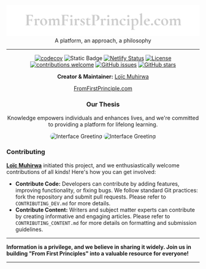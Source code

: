 <div align="center">
  <img src="docs/public/images/readme-logo.png">
  A platform, an approach, a philosophy

  <br>
</div>

---

 <div align="center">

[![codecov](https://codecov.io/gh/justmeloic/from-first-principles/graph/badge.svg?token=4GYOJ42J2C)](https://codecov.io/gh/justmeloic/from-first-principles)
![Static Badge](https://img.shields.io/badge/build-passing-brightgreen)
[![Netlify Status](https://api.netlify.com/api/v1/badges/cf0167e8-ec88-47b7-975d-031ba60a0934/deploy-status)](https://app.netlify.com/sites/gorgeous-figolla-bf7c9d/deploys)
[![License](https://img.shields.io/badge/License-Apache%202.0-orange.svg)](https://opensource.org/licenses/Apache-2.0)
[![contributions welcome](https://img.shields.io/badge/contributions-welcome-brightgreen.svg?style=flat)](https://github.com/justmeloic/From-First-Principles/issues)
[![GitHub issues](https://img.shields.io/github/issues/justmeloic/From-First-Principles)](https://github.com/justmeloic/From-First-Principles/issues)
[![GitHub stars](https://img.shields.io/github/stars/justmeloic/From-First-Principles)](https://github.com/justmeloic/From-First-Principles/stargazers)

**Creator & Maintainer:** [Loïc Muhirwa](https://github.com/justmeloic/)

[FromFirstPrinciple.com](https://fromfirstprinciple.com/)<br>

### Our Thesis

Knowledge empowers individuals and enhances lives, and we're committed to providing a platform for lifelong learning.

<img src="docs/public/interface-light.gif" alt="Interface Greeting" style="border-radius: 10px; max-width: 100%;">
<img src="docs/public/interface-dark.gif" alt="Interface Greeting" style="border-radius: 10px; max-width: 100%;">

</div>

### Contributing

**[Loïc Muhirwa](https://github.com/justmeloic/)** initiated this project, and we enthusiastically welcome contributions of all kinds! Here's how you can get involved:

- **Contribute Code:** Developers can contribute by adding features, improving functionality, or fixing bugs. We follow standard Git practices: fork the repository and submit pull requests. Please refer to `CONTRIBUTING_DEV.md` for more details.
- **Contribute Content:** Writers and subject matter experts can contribute by creating informative and engaging articles. Please refer to `CONTRIBUTING_CONTENT.md` for more details on formatting and submission guidelines.

---

**Information is a privilege, and we believe in sharing it widely. Join us in building "From First Principles" into a valuable resource for everyone!**

---
